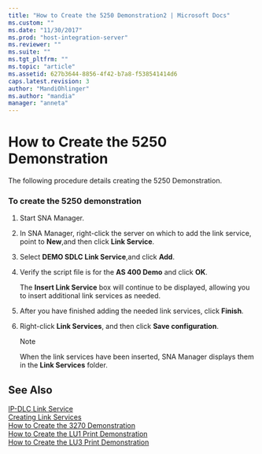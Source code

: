 ```yaml
---
title: "How to Create the 5250 Demonstration2 | Microsoft Docs"
ms.custom: ""
ms.date: "11/30/2017"
ms.prod: "host-integration-server"
ms.reviewer: ""
ms.suite: ""
ms.tgt_pltfrm: ""
ms.topic: "article"
ms.assetid: 627b3644-8856-4f42-b7a8-f538541414d6
caps.latest.revision: 3
author: "MandiOhlinger"
ms.author: "mandia"
manager: "anneta"
---
```

# How to Create the 5250 Demonstration
The following procedure details creating the 5250 Demonstration.  
  
### To create the 5250 demonstration  
  
1.  Start SNA Manager.  
  
2.  In SNA Manager, right-click the server on which to add the link service, point to **New**,and then click **Link Service**.  
  
3.  Select **DEMO SDLC Link Service**,and click **Add**.  
  
4.  Verify the script file is for the **AS 400 Demo** and click **OK**.  
  
     The **Insert Link Service** box will continue to be displayed, allowing you to insert additional link services as needed.  
  
5.  After you have finished adding the needed link services, click **Finish**.  
  
6.  Right-click **Link Services**, and then click **Save configuration**.  
  
    > [!NOTE]
    >  When the link services have been inserted, SNA Manager displays them in the **Link Services** folder.  
  
## See Also  
 [IP-DLC Link Service](../HIS2010/ip-dlc-link-service1.md)   
 [Creating Link Services](../core/creating-link-services1.md)   
 [How to Create the 3270 Demonstration](../core/how-to-create-the-3270-demonstration1.md)   
 [How to Create the LU1 Print Demonstration](../core/how-to-create-the-lu1-print-demonstration2.md)   
 [How to Create the LU3 Print Demonstration](../core/how-to-create-the-lu3-print-demonstration2.md)
